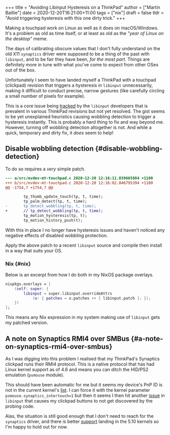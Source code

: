 +++
title = "Avoiding Libinput Hysteresis on a ThinkPad"
author = ["Martin Baillie"]
date = 2020-12-20T16:21:00+11:00
tags = ["nix"]
draft = false
tldr = "Avoid triggering hysteresis with this one dirty trick."
+++

Making a touchpad work on Linux as well as it does on macOS/Windows. It's a
problem as old as time itself, or at least as old as the _"year of Linux on the
desktop"_ meme.

The days of calibrating obscure values that I don't fully understand on the old
X11 `synaptics` driver were supposed to be a thing of the past with `libinput`,
and to be fair they have been, _for the most part_. Things are definitely more
in tune with what you've come to expect from other OSes out of the box.

Unfortunately I seem to have landed myself a ThinkPad with a touchpad (clickpad)
revision that triggers a hysteresis in `libinput` unnecessarily, making it
difficult to conduct precise, narrow gestures (like carefully circling a small
number of pixels for example).

This is a core issue being [tracked](https://gitlab.freedesktop.org/libinput/libinput/-/issues/286) by the `libinput` developers that is
prevalent in various ThinkPad revisions but not yet resolved. The gist seems to
be yet unexplained heuristics causing wobbling detection to trigger a hysteresis
instantly. This is probably a hard thing to fix and way beyond me. However,
turning off wobbling detection altogether is not. And while a quick, temporary
and dirty fix, it _does_ seem to help!

## Disable wobbling detection {#disable-wobbling-detection}

To do so requires a _very_ simple patch.

```diff
--- a/src/evdev-mt-touchpad.c 2020-12-20 12:16:11.039665884 +1100
+++ b/src/evdev-mt-touchpad.c 2020-12-20 12:16:02.846795394 +1100
@@ -1754,7 +1754,7 @@

 		tp_thumb_update_touch(tp, t, time);
 		tp_palm_detect(tp, t, time);
-		tp_detect_wobbling(tp, t, time);
+		// tp_detect_wobbling(tp, t, time);
 		tp_motion_hysteresis(tp, t);
 		tp_motion_history_push(t);
```

With this in place I no longer have hysteresis issues and haven't noticed any
negative effects of disabled wobbling protection.

Apply the above patch to a recent `libinput` source and compile then install in
a way that suits your OS.

### Nix {#nix}

Below is an excerpt from how I do both in my NixOS package overlays.

```nix
nixpkgs.overlays = [
    (self: super: {
        libinput = super.libinput.overrideAttrs
            (o: { patches = o.patches ++ [ libinput.patch ]; });
    })
];
```

This means any Nix expression in my system making use of `libinput` gets my
patched version.

## A note on Synaptics RMI4 over SMBus {#a-note-on-synaptics-rmi4-over-smbus}

As I was digging into this problem I realised that my ThinkPad's Synaptics
clickpad runs their RMI4 protocol. This is a native protocol that has had Linux
kernel support as of 4.6 and means you can ditch the HID/PS2 emulation
(`psmouse` module).

This should have been automatic for me but it seems my device's PnP ID is not in
the current kernel's [list](https://git.kernel.org/pub/scm/linux/kernel/git/dtor/input.git/tree/drivers/input/mouse/synaptics.c#n164). I can force it with the kernel parameter
`psmouse.synaptics_intertouch=1` but then it seems I then hit another [issue](https://gitlab.freedesktop.org/libinput/libinput/-/issues/402) in
`libinput` that causes my clickpad buttons to not get discovered by the probing
code.

Alas, the situation is still good enough that I don't need to reach for the
`synaptics` driver, and there is better [support](https://www.phoronix.com/scan.php?page=news%5Fitem&px=Linux-5.10-Synaptics-RMI4-F3A) landing in the 5.10 kernels so
I'm happy to hold out for now.
